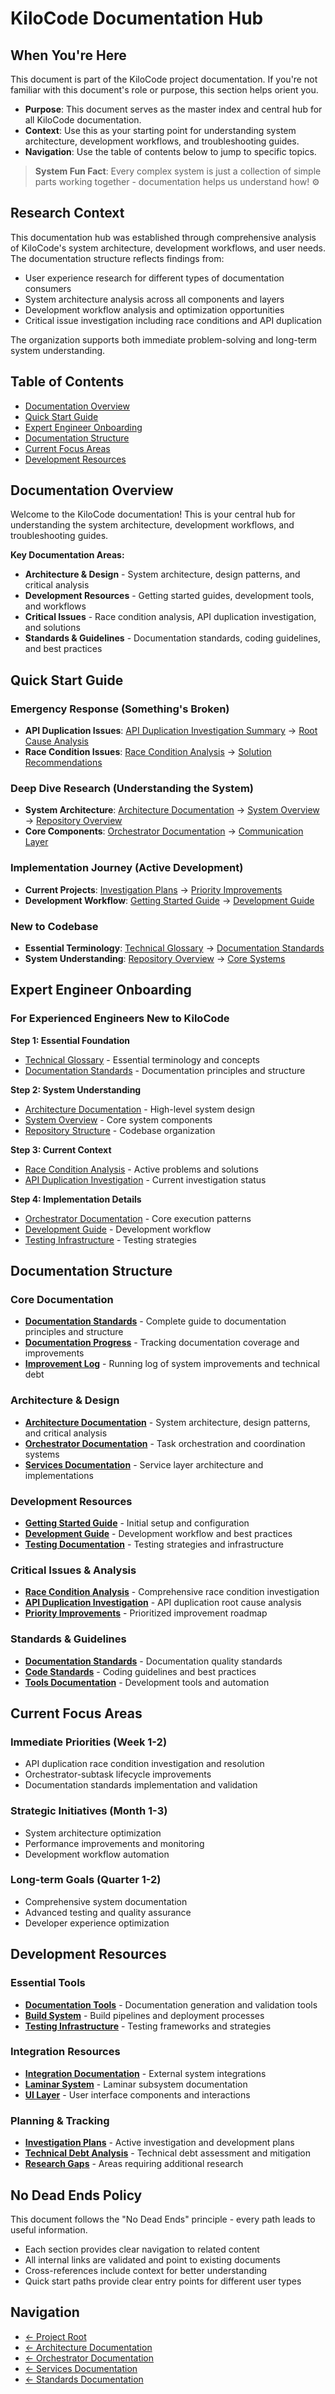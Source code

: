 # KiloCode Documentation Hub

## When You're Here

This document is part of the KiloCode project documentation. If you're not familiar with this document's role or purpose, this section helps orient you.

- **Purpose**: This document serves as the master index and central hub for all KiloCode documentation.
- **Context**: Use this as your starting point for understanding system architecture, development workflows, and troubleshooting guides.
- **Navigation**: Use the table of contents below to jump to specific topics.

> **System Fun Fact**: Every complex system is just a collection of simple parts working together - documentation helps us understand how! ⚙️

## Research Context

This documentation hub was established through comprehensive analysis of KiloCode's system architecture, development workflows, and user needs. The documentation structure reflects findings from:
- User experience research for different types of documentation consumers
- System architecture analysis across all components and layers
- Development workflow analysis and optimization opportunities
- Critical issue investigation including race conditions and API duplication

The organization supports both immediate problem-solving and long-term system understanding.

## Table of Contents
- [Documentation Overview](#documentation-overview)
- [Quick Start Guide](#quick-start-guide)
- [Expert Engineer Onboarding](#expert-engineer-onboarding)
- [Documentation Structure](#documentation-structure)
- [Current Focus Areas](#current-focus-areas)
- [Development Resources](#development-resources)

## Documentation Overview

Welcome to the KiloCode documentation! This is your central hub for understanding the system architecture, development workflows, and troubleshooting guides.

**Key Documentation Areas:**

- **Architecture & Design** - System architecture, design patterns, and critical analysis
- **Development Resources** - Getting started guides, development tools, and workflows
- **Critical Issues** - Race condition analysis, API duplication investigation, and solutions
- **Standards & Guidelines** - Documentation standards, coding guidelines, and best practices

## Quick Start Guide

### Emergency Response (Something's Broken)

- **API Duplication Issues**: [API Duplication Investigation Summary](../architecture/API_DUPLICATION_INVESTIGATION_SUMMARY.md) → [Root Cause Analysis](../architecture/DUPLICATE_API_REQUESTS_ROOT_CAUSE_ANALYSIS.md)
- **Race Condition Issues**: [Race Condition Analysis](../architecture/README.md) → [Solution Recommendations](../architecture/SOLUTION_RECOMMENDATIONS.md)

### Deep Dive Research (Understanding the System)

- **System Architecture**: [Architecture Documentation](../architecture/README.md) → [System Overview](../architecture/SYSTEM_OVERVIEW.md) → [Repository Overview](../architecture/REPOSITORY_OVERVIEW.md)
- **Core Components**: [Orchestrator Documentation](../orchestrator/README.md) → [Communication Layer](../architecture/COMMUNICATION_LAYER_SYSTEM.md)

### Implementation Journey (Active Development)

- **Current Projects**: [Investigation Plans](../plans/README.md) → [Priority Improvements](improvements/PRIORITY_IMPROVEMENTS.md)
- **Development Workflow**: [Getting Started Guide](../architecture/GETTING_STARTED.md) → [Development Guide](../architecture/DEVELOPMENT_GUIDE.md)

### New to Codebase

- **Essential Terminology**: [Technical Glossary](../GLOSSARY.md) → [Documentation Standards](tools/DOCUMENTATION_BEST_PRACTICES.md)
- **System Understanding**: [Repository Overview](../architecture/REPOSITORY_OVERVIEW.md) → [Core Systems](../architecture/CORE_SYSTEMS.md)

## Expert Engineer Onboarding

### For Experienced Engineers New to KiloCode

**Step 1: Essential Foundation**
- [Technical Glossary](../GLOSSARY.md) - Essential terminology and concepts
- [Documentation Standards](tools/DOCUMENTATION_BEST_PRACTICES.md) - Documentation principles and structure

**Step 2: System Understanding**
- [Architecture Documentation](../architecture/README.md) - High-level system design
- [System Overview](../architecture/SYSTEM_OVERVIEW.md) - Core system components
- [Repository Structure](../architecture/REPOSITORY_STRUCTURE.md) - Codebase organization

**Step 3: Current Context**
- [Race Condition Analysis](../architecture/README.md) - Active problems and solutions
- [API Duplication Investigation](../architecture/API_DUPLICATION_INVESTIGATION_SUMMARY.md) - Current investigation status

**Step 4: Implementation Details**
- [Orchestrator Documentation](../orchestrator/README.md) - Core execution patterns
- [Development Guide](../architecture/DEVELOPMENT_GUIDE.md) - Development workflow
- [Testing Infrastructure](../architecture/TESTING_INFRASTRUCTURE.md) - Testing strategies

## Documentation Structure

### Core Documentation

- **[Documentation Standards](tools/DOCUMENTATION_BEST_PRACTICES.md)** - Complete guide to documentation principles and structure
- **[Documentation Progress](DOCUMENTATION_PROGRESS.md)** - Tracking documentation coverage and improvements
- **[Improvement Log](IMPROVEMENT_LOG.md)** - Running log of system improvements and technical debt

### Architecture & Design

- **[Architecture Documentation](../architecture/README.md)** - System architecture, design patterns, and critical analysis
- **[Orchestrator Documentation](../orchestrator/README.md)** - Task orchestration and coordination systems
- **[Services Documentation](services/README.md)** - Service layer architecture and implementations

### Development Resources

- **[Getting Started Guide](../architecture/GETTING_STARTED.md)** - Initial setup and configuration
- **[Development Guide](../architecture/DEVELOPMENT_GUIDE.md)** - Development workflow and best practices
- **[Testing Documentation](testing/README.md)** - Testing strategies and infrastructure

### Critical Issues & Analysis

- **[Race Condition Analysis](../architecture/README.md)** - Comprehensive race condition investigation
- **[API Duplication Investigation](../architecture/API_DUPLICATION_INVESTIGATION_SUMMARY.md)** - API duplication root cause analysis
- **[Priority Improvements](improvements/PRIORITY_IMPROVEMENTS.md)** - Prioritized improvement roadmap

### Standards & Guidelines

- **[Documentation Standards](standards/README.md)** - Documentation quality standards
- **[Code Standards](standards/code/README.md)** - Coding guidelines and best practices
- **[Tools Documentation](tools/README.md)** - Development tools and automation

## Current Focus Areas

### Immediate Priorities (Week 1-2)
- API duplication race condition investigation and resolution
- Orchestrator-subtask lifecycle improvements
- Documentation standards implementation and validation

### Strategic Initiatives (Month 1-3)
- System architecture optimization
- Performance improvements and monitoring
- Development workflow automation

### Long-term Goals (Quarter 1-2)
- Comprehensive system documentation
- Advanced testing and quality assurance
- Developer experience optimization

## Development Resources

### Essential Tools

- **[Documentation Tools](tools/README.md)** - Documentation generation and validation tools
- **[Build System](build/README.md)** - Build pipelines and deployment processes
- **[Testing Infrastructure](../architecture/TESTING_INFRASTRUCTURE.md)** - Testing frameworks and strategies

### Integration Resources

- **[Integration Documentation](integrations/README.md)** - External system integrations
- **[Laminar System](laminar/README.md)** - Laminar subsystem documentation
- **[UI Layer](ui/README.md)** - User interface components and interactions

### Planning & Tracking

- **[Investigation Plans](../plans/README.md)** - Active investigation and development plans
- **[Technical Debt Analysis](improvements/TECHNICAL_DEBT.md)** - Technical debt assessment and mitigation
- **[Research Gaps](improvements/RESEARCH_GAPS.md)** - Areas requiring additional research

## No Dead Ends Policy

This document follows the "No Dead Ends" principle - every path leads to useful information.
- Each section provides clear navigation to related content
- All internal links are validated and point to existing documents
- Cross-references include context for better understanding
- Quick start paths provide clear entry points for different user types

## Navigation
- [← Project Root](../README.md)
- [← Architecture Documentation](../architecture/README.md)
- [← Orchestrator Documentation](../orchestrator/README.md)
- [← Services Documentation](services/README.md)
- [← Standards Documentation](standards/README.md)
